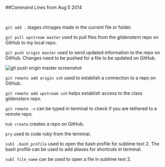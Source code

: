 ##Command Lines from Aug 5 2014

</br>

`git add .` stages chnages made in the current file or folder.

`git pull upstream master` used to pull files from the gildenstern repo on GitHub to my local repo.

`git push origin master` used to send updated information to the repo on GitHub. Changes need to be pushed for a file to be updated on GitHub.

![git push origin master screenshot](http://i62.tinypic.com/19703t.png)

`git remote add origin ssh` used to establish a connection to a repo on GitHub.

`git remote add upstream ssh` helps establish access to the class gildenstern repo.
 
 
`git remote -v` can be typed in terminal to check if you are tethered to a remote repo. 
 
`hub create` creates a repo on GitHub.
 
`pry` used to code ruby from the terminal.


`subl .bash_profile` used to open the bash profile for sublime text 2. The bash profile can be used to add aliases for shortcuts in terminal.

`subl file_name` can be used to open a file in sublime text 2.




